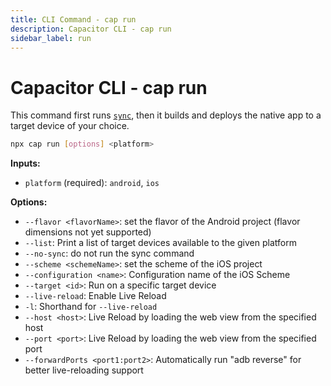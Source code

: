 ```yaml
---
title: CLI Command - cap run
description: Capacitor CLI - cap run
sidebar_label: run
---
```


# Capacitor CLI - cap run

This command first runs [`sync`](/cli/commands/sync.md), then it builds and deploys the native app to a target device of your choice.

```bash
npx cap run [options] <platform>
```

<strong>Inputs:</strong>

- `platform` (required): `android`, `ios`

<strong>Options:</strong>

- `--flavor <flavorName>`: set the flavor of the Android project (flavor dimensions not yet supported)
- `--list`: Print a list of target devices available to the given platform
- `--no-sync`: do not run the sync command
- `--scheme <schemeName>`: set the scheme of the iOS project
- `--configuration <name>`: Configuration name of the iOS Scheme
- `--target <id>`: Run on a specific target device
- `--live-reload`: Enable Live Reload
- `-l`: Shorthand for `--live-reload`
- `--host <host>`: Live Reload by loading the web view from the specified host
- `--port <port>`: Live Reload by loading the web view from the specified port
- `--forwardPorts <port1:port2>`: Automatically run "adb reverse" for better live-reloading support

